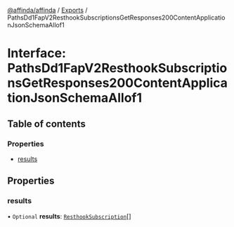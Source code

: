 [@affinda/affinda](../README.md) / [Exports](../modules.md) / PathsDd1FapV2ResthookSubscriptionsGetResponses200ContentApplicationJsonSchemaAllof1

# Interface: PathsDd1FapV2ResthookSubscriptionsGetResponses200ContentApplicationJsonSchemaAllof1

## Table of contents

### Properties

- [results](PathsDd1FapV2ResthookSubscriptionsGetResponses200ContentApplicationJsonSchemaAllof1.md#results)

## Properties

### results

• `Optional` **results**: [`ResthookSubscription`](ResthookSubscription.md)[]
